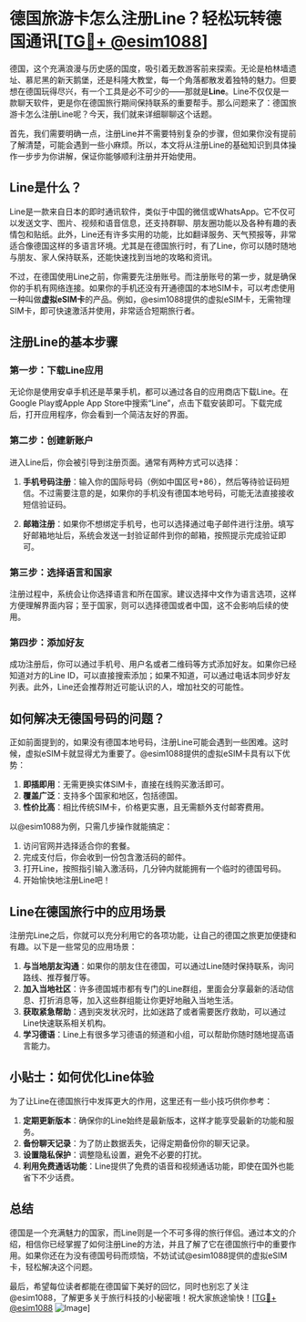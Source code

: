 # 德国旅游卡怎么注册Line？轻松玩转德国通讯[[TG💪+ @esim1088](https://t.me/s/esim1088)]

德国，这个充满浪漫与历史感的国度，吸引着无数游客前来探索。无论是柏林墙遗址、慕尼黑的新天鹅堡，还是科隆大教堂，每一个角落都散发着独特的魅力。但要想在德国玩得尽兴，有一个工具是必不可少的——那就是**Line**。Line不仅仅是一款聊天软件，更是你在德国旅行期间保持联系的重要帮手。那么问题来了：德国旅游卡怎么注册Line呢？今天，我们就来详细聊聊这个话题。

首先，我们需要明确一点，注册Line并不需要特别复杂的步骤，但如果你没有提前了解清楚，可能会遇到一些小麻烦。所以，本文将从注册Line的基础知识到具体操作一步步为你讲解，保证你能够顺利注册并开始使用。

## Line是什么？

Line是一款来自日本的即时通讯软件，类似于中国的微信或WhatsApp。它不仅可以发送文字、图片、视频和语音信息，还支持群聊、朋友圈功能以及各种有趣的表情包和贴纸。此外，Line还有许多实用的功能，比如翻译服务、天气预报等，非常适合像德国这样的多语言环境。尤其是在德国旅行时，有了Line，你可以随时随地与朋友、家人保持联系，还能快速找到当地的攻略和资讯。

不过，在德国使用Line之前，你需要先注册账号。而注册账号的第一步，就是确保你的手机有网络连接。如果你的手机还没有开通德国的本地SIM卡，可以考虑使用一种叫做**虚拟eSIM卡**的产品。例如，@esim1088提供的虚拟eSIM卡，无需物理SIM卡，即可快速激活并使用，非常适合短期旅行者。

## 注册Line的基本步骤

### 第一步：下载Line应用
无论你是使用安卓手机还是苹果手机，都可以通过各自的应用商店下载Line。在Google Play或Apple App Store中搜索“Line”，点击下载安装即可。下载完成后，打开应用程序，你会看到一个简洁友好的界面。

### 第二步：创建新账户
进入Line后，你会被引导到注册页面。通常有两种方式可以选择：

1. **手机号码注册**：输入你的国际号码（例如中国区号+86），然后等待验证码短信。不过需要注意的是，如果你的手机没有德国本地号码，可能无法直接接收短信验证码。
   
2. **邮箱注册**：如果你不想绑定手机号，也可以选择通过电子邮件进行注册。填写好邮箱地址后，系统会发送一封验证邮件到你的邮箱，按照提示完成验证即可。

### 第三步：选择语言和国家
注册过程中，系统会让你选择语言和所在国家。建议选择中文作为语言选项，这样方便理解界面内容；至于国家，则可以选择德国或者中国，这不会影响后续的使用。

### 第四步：添加好友
成功注册后，你可以通过手机号、用户名或者二维码等方式添加好友。如果你已经知道对方的Line ID，可以直接搜索添加；如果不知道，可以通过电话本同步好友列表。此外，Line还会推荐附近可能认识的人，增加社交的可能性。

## 如何解决无德国号码的问题？

正如前面提到的，如果没有德国本地号码，注册Line可能会遇到一些困难。这时候，虚拟eSIM卡就显得尤为重要了。@esim1088提供的虚拟eSIM卡具有以下优势：

1. **即插即用**：无需更换实体SIM卡，直接在线购买激活即可。
2. **覆盖广泛**：支持多个国家和地区，包括德国。
3. **性价比高**：相比传统SIM卡，价格更实惠，且无需额外支付邮寄费用。

以@esim1088为例，只需几步操作就能搞定：

1. 访问官网并选择适合你的套餐。
2. 完成支付后，你会收到一份包含激活码的邮件。
3. 打开Line，按照指引输入激活码，几分钟内就能拥有一个临时的德国号码。
4. 开始愉快地注册Line吧！

## Line在德国旅行中的应用场景

注册完Line之后，你就可以充分利用它的各项功能，让自己的德国之旅更加便捷和有趣。以下是一些常见的应用场景：

1. **与当地朋友沟通**：如果你的朋友住在德国，可以通过Line随时保持联系，询问路线、推荐餐厅等。
2. **加入当地社区**：许多德国城市都有专门的Line群组，里面会分享最新的活动信息、打折消息等，加入这些群组能让你更好地融入当地生活。
3. **获取紧急帮助**：遇到突发状况时，比如迷路了或者需要医疗救助，可以通过Line快速联系相关机构。
4. **学习德语**：Line上有很多学习德语的频道和小组，可以帮助你随时随地提高语言能力。

## 小贴士：如何优化Line体验

为了让Line在德国旅行中发挥更大的作用，这里还有一些小技巧供你参考：

1. **定期更新版本**：确保你的Line始终是最新版本，这样才能享受最新的功能和服务。
2. **备份聊天记录**：为了防止数据丢失，记得定期备份你的聊天记录。
3. **设置隐私保护**：调整隐私设置，避免不必要的打扰。
4. **利用免费通话功能**：Line提供了免费的语音和视频通话功能，即使在国外也能省下不少话费。

## 总结

德国是一个充满魅力的国家，而Line则是一个不可多得的旅行伴侣。通过本文的介绍，相信你已经掌握了如何注册Line的方法，并且了解了它在德国旅行中的重要作用。如果你还在为没有德国号码而烦恼，不妨试试@esim1088提供的虚拟eSIM卡，轻松解决这个问题。

最后，希望每位读者都能在德国留下美好的回忆，同时也别忘了关注@esim1088，了解更多关于旅行科技的小秘密哦！祝大家旅途愉快！[[TG💪+ @esim1088](https://t.me/s/esim1088) ![Image](https://i.postimg.cc/4NQfJmqS/Snipaste-2025-05-13-00-14-12.png)]